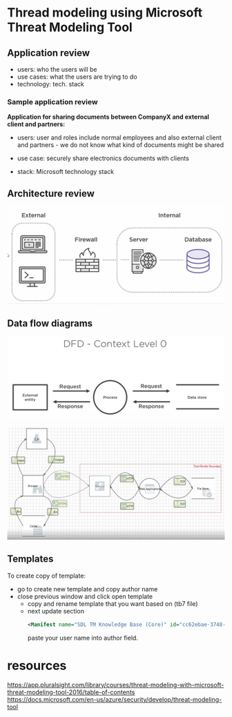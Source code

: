 # Thread modeling using Microsoft Threat Modeling Tool

## Application review

* users: who the users will be
* use cases: what the users are trying to do
* technology: tech. stack

### Sample application review

**Application for sharing documents between CompanyX and external client and partners:**

* users: user and roles include normal employees and also external client and partners - we do not know what kind of documents might be shared

* use case: securely share electronics documents with clients

* stack: Microsoft technology stack

## Architecture review 

![001-thread-modeling-arch-review.png](images/001-thread-modeling-arch-review.png)

## Data flow diagrams

![002-thread-modeling-dfd-level0.png](images/002-thread-modeling-dfd-level0.png)

![002-thread-modeling-dfd.png](images/002-thread-modeling-dfd.png)

## Templates

To create copy of template:

* go to create new template and copy author name
* close previous window and click open template
  * copy and rename template that you want based on (tb7 file)
  * next update section 
    ```xml
    <Manifest name="SDL TM Knowledge Base (Core)" id="cc62ebae-3748-431e-b1df-f4220dc9003f" version="4.1.0.11" author="TwC MSEC" />
    ```
    paste your user name into author field.

# resources
https://app.pluralsight.com/library/courses/threat-modeling-with-microsoft-threat-modeling-tool-2016/table-of-contents   
https://docs.microsoft.com/en-us/azure/security/develop/threat-modeling-tool   
